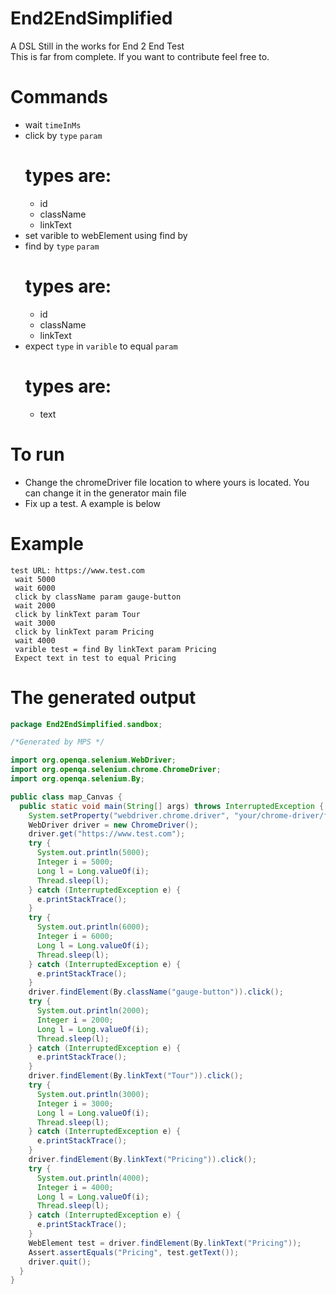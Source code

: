 # End2EndSimplified
A DSL Still in the works for End 2 End Test
</br>
This is far from complete. If you want to contribute feel free to.

# Commands
* wait ```timeInMs```
* click by ```type``` ```param```
  # types are:
  * id
  * className
  * linkText
* set varible to webElement using find by
* find by ```type``` ```param```
  # types are:
  * id
  * className
  * linkText
* expect ```type``` in ```varible``` to equal ```param```
  # types are:
  * text

 # To run
  * Change the chromeDriver file location to where yours is located. You can change it in the generator main file
  * Fix up a test. A example is below
 # Example
 ```
test URL: https://www.test.com 
  wait 5000                                    
  wait 6000                                    
  click by className param gauge-button        
  wait 2000                                    
  click by linkText param Tour                 
  wait 3000                                    
  click by linkText param Pricing              
  wait 4000                                    
  varible test = find By linkText param Pricing
  Expect text in test to equal Pricing         
```
# The generated output
```Java
package End2EndSimplified.sandbox;

/*Generated by MPS */

import org.openqa.selenium.WebDriver;
import org.openqa.selenium.chrome.ChromeDriver;
import org.openqa.selenium.By;

public class map_Canvas {
  public static void main(String[] args) throws InterruptedException {
    System.setProperty("webdriver.chrome.driver", "your/chrome-driver/file");
    WebDriver driver = new ChromeDriver();
    driver.get("https://www.test.com");
    try {
      System.out.println(5000);
      Integer i = 5000;
      Long l = Long.valueOf(i);
      Thread.sleep(l);
    } catch (InterruptedException e) {
      e.printStackTrace();
    }
    try {
      System.out.println(6000);
      Integer i = 6000;
      Long l = Long.valueOf(i);
      Thread.sleep(l);
    } catch (InterruptedException e) {
      e.printStackTrace();
    }
    driver.findElement(By.className("gauge-button")).click();
    try {
      System.out.println(2000);
      Integer i = 2000;
      Long l = Long.valueOf(i);
      Thread.sleep(l);
    } catch (InterruptedException e) {
      e.printStackTrace();
    }
    driver.findElement(By.linkText("Tour")).click();
    try {
      System.out.println(3000);
      Integer i = 3000;
      Long l = Long.valueOf(i);
      Thread.sleep(l);
    } catch (InterruptedException e) {
      e.printStackTrace();
    }
    driver.findElement(By.linkText("Pricing")).click();
    try {
      System.out.println(4000);
      Integer i = 4000;
      Long l = Long.valueOf(i);
      Thread.sleep(l);
    } catch (InterruptedException e) {
      e.printStackTrace();
    }
    WebElement test = driver.findElement(By.linkText("Pricing"));
    Assert.assertEquals("Pricing", test.getText());
    driver.quit();
  }
}
```
